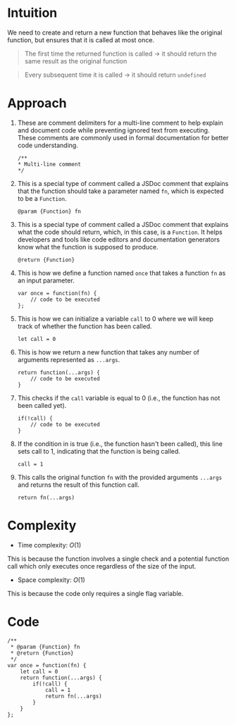 # Intuition
<!-- Describe your first thoughts on how to solve this problem. -->
We need to create and return a new function that behaves like the original function, but ensures that it is called at most once.

> The first time the returned function is called → it should return the same result as the original function

> Every subsequent time it is called → it should return `undefined`

# Approach
<!-- Describe your approach to solving the problem. -->
1. These are comment delimiters for a multi-line comment to help explain and document code while preventing ignored text from executing. These comments are commonly used in formal documentation for better code understanding.

    ```
    /**
    * Multi-line comment
    */
    ```

2. This is a special type of comment called a JSDoc comment that explains that the function should take a parameter named `fn`, which is expected to be a `Function`.

    ```
    @param {Function} fn
    ```

3. This is a special type of comment called a JSDoc comment that explains what the code should return, which, in this case, is a `Function`. It helps developers and tools like code editors and documentation generators know what the function is supposed to produce.

    ```
    @return {Function}
    ```

4. This is how we define a function named `once` that takes a function `fn` as an input parameter.

    ```
    var once = function(fn) {
        // code to be executed
    };
    ```

5. This is how we can initialize a variable `call` to 0 where we will keep track of whether the function has been called.

    ```
    let call = 0
    ```

6. This is how we return a new function that takes any number of arguments represented as `...args`.

    ```
    return function(...args) {
        // code to be executed
    }
    ```

7. This checks if the `call` variable is equal to 0 (i.e., the function has not been called yet).

    ```
    if(!call) {
        // code to be executed
    }
    ```

8. If the condition in is true (i.e., the function hasn't been called), this line sets call to 1, indicating that the function is being called.

    ```
    call = 1
    ```

9. This calls the original function `fn` with the provided arguments `...args` and returns the result of this function call.

    ```
    return fn(...args)
    ```

# Complexity
- Time complexity: $O(1)$
<!-- Add your time complexity here, e.g. $$O(n)$$ -->
This is because the function involves a single check and a potential function call which only executes once regardless of the size of the input.

- Space complexity: $O(1)$
<!-- Add your space complexity here, e.g. $$O(n)$$ -->
This is because the code only requires a single flag variable.

# Code
```
/**
 * @param {Function} fn
 * @return {Function}
 */
var once = function(fn) {
    let call = 0
    return function(...args) {
        if(!call) {
            call = 1
            return fn(...args)
        }
    }
};
```
